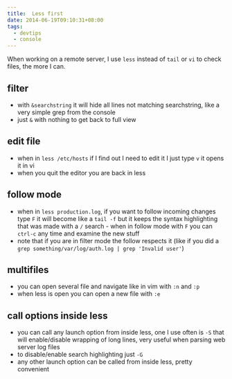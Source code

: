 ```yaml
---
title:  Less first
date: 2014-06-19T09:10:31+08:00
tags:
  - devtips
  - console
---
```

When working on a remote server, I use `less` instead of `tail` or `vi` to check files, the more I can.

## filter

- with `&searchstring` it will hide all lines not matching searchstring, like a very simple grep from the console
- just `&` with nothing to get back to full view

## edit file

- when in `less /etc/hosts` if I find out I need to edit it I just type `v` it opens it in vi
- when you quit the editor you are back in less

## follow mode

- when in `less production.log`, if you want to follow incoming changes type `F` it will become like a `tail -f` but it keeps the syntax highlighting that was made with a `/` search - when in follow mode with `F` you can `ctrl-c` any time and examine the new stuff
- note that if you are in filter mode the follow respects it (like if you did a `grep something/var/log/auth.log | grep 'Invalid user'`)

## multifiles

- you can open several file and navigate like in vim with `:n` and `:p`
- when less is open you can open a new file with `:e`

## call options inside less

- you can call any launch option from inside less, one I use often is `-S` that will enable/disable wrapping of long lines, very useful when parsing web server log files
- to disable/enable search highlighting just `-G`
- any other launch option can be called from inside less, pretty convenient

